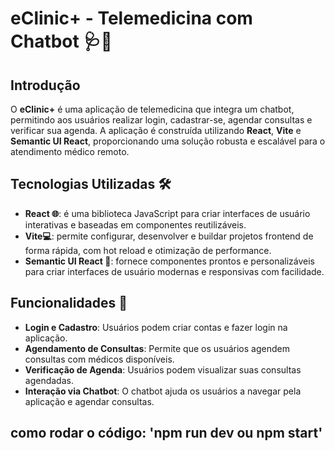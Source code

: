 
# eClinic+ - Telemedicina com Chatbot 🩺🤖

## Introdução
O **eClinic+** é uma aplicação de telemedicina que integra um chatbot, permitindo aos usuários realizar login, cadastrar-se, agendar consultas e verificar sua agenda. A aplicação é construída utilizando **React**, **Vite** e **Semantic UI React**, proporcionando uma solução robusta e escalável para o atendimento médico remoto.

## Tecnologias Utilizadas 🛠️
- **React 🌐**: é uma biblioteca JavaScript para criar interfaces de usuário interativas e baseadas em componentes reutilizáveis.
- **Vite💻**: permite configurar, desenvolver e buildar projetos frontend de forma rápida, com hot reload e otimização de performance.
- **Semantic UI React 📖**: fornece componentes prontos e personalizáveis para criar interfaces de usuário modernas e responsivas com facilidade.

## Funcionalidades 🌟
- **Login e Cadastro**: Usuários podem criar contas e fazer login na aplicação.
- **Agendamento de Consultas**: Permite que os usuários agendem consultas com médicos disponíveis.
- **Verificação de Agenda**: Usuários podem visualizar suas consultas agendadas.
- **Interação via Chatbot**: O chatbot ajuda os usuários a navegar pela aplicação e agendar consultas.

## como rodar o código: 'npm run dev ou npm start'
